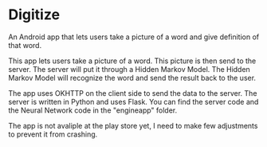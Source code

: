 # Digitize
An Android app that lets users take a picture of a word and give definition of that word.

This app lets users take a picture of a word. This picture is then send to the server. The server will put it through a Hidden Markov Model. The Hidden Markov Model will recognize the word and send the result back to the user.

The app uses OKHTTP on the client side to send the data to the server. The server is written in Python and uses Flask. You can find the server code and the Neural Network code in the "engineapp" folder.

The app is not avaliple at the play store yet, I need to make few adjustments to prevent it from crashing.
